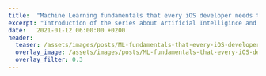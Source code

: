 ```yaml
---
title:  "Machine Learning fundamentals that every iOS developer needs to know: 2/5 Native domain-specific Machine Learning frameworks for iOS developers"
excerpt: "Introduction of the series about Artificial Intelligince and Machine Learning fundamentals that every iOS developer needs to know."
date:   2021-01-12 06:00:00 +0200
header:
  teaser: /assets/images/posts/ML-fundamentals-that-every-iOS-developer-needs-to-know-architecture-tools-cover.jpg
  overlay_image: /assets/images/posts/ML-fundamentals-that-every-iOS-developer-needs-to-know-architecture-tools-cover.jpg
  overlay_filter: 0.3
---
```


